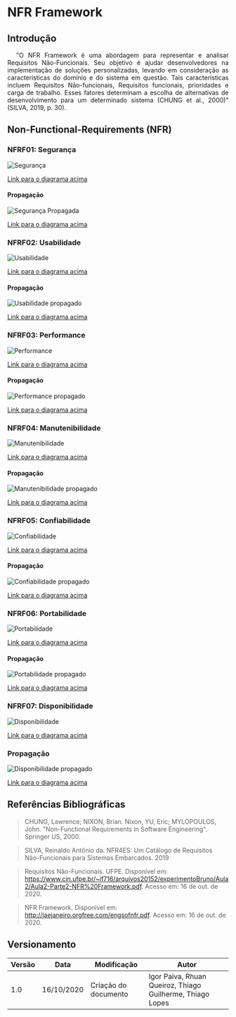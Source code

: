 # NFR Framework

## Introdução

<p style="text-indent: 20px; text-align: justify">
"O NFR Framework é uma abordagem para representar e analisar Requisitos Não-Funcionais. Seu objetivo é ajudar desenvolvedores na implementação de soluções personalizadas, levando em consideração as características do domínio e do sistema em questão. Tais características incluem Requisitos Não-funcionais, Requisitos funcionais, prioridades e carga de trabalho. Esses fatores determinam a escolha de alternativas de desenvolvimento para um determinado sistema (CHUNG et al., 2000)" (SILVA, 2019, p. 30).
</p>

## Non-Functional-Requirements (NFR)

### NFRF01: Segurança

![Segurança](../assets/NFR/nfr-seguranca.png)

<a target="_blank" href="https://drive.google.com/file/d/1J6RBl-wC7CLMkTMY91mW-YDrGyY3HR-f/view?usp=sharing">Link para o diagrama acima</a>

#### Propagação

![Segurança Propagada](../assets/NFR/nfr-seguranca-propagado.png)

<a target="_blank" href="https://drive.google.com/file/d/1xx7kCUSKzjsyYrym11D7lKkvfV2dj2Ed/view?usp=sharing">Link para o diagrama acima</a>

### NFRF02: Usabilidade

![Usabilidade](../assets/NFR/nfr-usabilidade.png)

<a target="_blank" href="https://drive.google.com/file/d/13VC9YcmCZrAYrbhJOvkyLHtTxXWVxYX_/view?usp=sharing">Link para o diagrama acima</a>

#### Propagação

![Usabilidade propagado](../assets/NFR/nfr-usabilidade-propagado.png)

<a target="_blank" href="https://drive.google.com/file/d/1vTff-KaTYcQwHALNokWesxKqMuFcAp3-/view?usp=sharing">Link para o diagrama acima</a>

### NFRF03: Performance

![Performance](../assets/NFR/nfr-performance.png)

<a target="_blank" href="https://drive.google.com/file/d/1RC26J6CAjR6LHPda911ydGsrL_oPA-hN/view?usp=sharing">Link para o diagrama acima</a>

#### Propagação

![Performance propagado](../assets/NFR/nfr-performance-propagado.png)

<a target="_blank" href="https://drive.google.com/file/d/1QSKeW27wmbd1107H007y4dxb8VclI4JJ/view?usp=sharing">Link para o diagrama acima</a>

### NFRF04: Manutenibilidade

![Manutenibilidade](../assets/NFR/nfr-manutenibilidade.png)

<a target="_blank" href="https://drive.google.com/file/d/1JnBFCivc1qilXlacmVW5V1bvYiFbSkMf/view?usp=sharing">Link para o diagrama acima</a>

#### Propagação

![Manutenibilidade propagado](../assets/NFR/nfr-manutenibilidade-propagado.png)

<a target="_blank" href="https://drive.google.com/file/d/1WEQGzwVrGuZjD0ati1zOrsRPr6EcAP4r/view?usp=sharing">Link para o diagrama acima</a>

### NFRF05: Confiabilidade

![Confiabilidade](../assets/NFR/nfr-confiabilidade.png)

<a target="_blank" href="https://drive.google.com/file/d/1XJBaXNbK95l0oA8lOVJCj_NcVWVj7776/view?usp=sharing">Link para o diagrama acima</a>

#### Propagação

![Confiabilidade propagado](../assets/NFR/nfr-confiabilidade-propagado.png)

<a target="_blank" href="https://drive.google.com/file/d/1ZhpfJ6yG6ey2_LWZ8tublWli4Vm9Gfds/view?usp=sharing">Link para o diagrama acima</a>

### NFRF06: Portabilidade

![Portabilidade](../assets/NFR/nfr-portabilidade.png)

<a target="_blank" href="https://drive.google.com/file/d/1HNwoe11CxEr8zMn7jLtGfOLyyUxG1uDG/view?usp=sharing">Link para o diagrama acima</a>

#### Propagação

![Portabilidade propagado](../assets/NFR/nfr-portabilidade-propagado.png)

<a target="_blank" href="https://drive.google.com/file/d/1CFbSGVwxsCWHxndWpqoIyT2UPOoEnfG1/view?usp=sharing">Link para o diagrama acima</a>


### NFRF07: Disponibilidade

![Disponibilidade](../assets/NFR/nfr-disponibilidade.png)

<a target="_blank" href="https://drive.google.com/file/d/1LPbGeLXMi3zSWu9J-YH4-SDGxJSjYZPM/view?usp=sharing">Link para o diagrama acima</a>

### Propagação

![Disponibilidade propagado](../assets/NFR/nfr-disponibilidade-propagado.png)

<a target="_blank" href="https://drive.google.com/file/d/1E-tE8mrPZeb1pJxAzgqK9RTg8UG_3xCt/view?usp=sharing">Link para o diagrama acima</a>


## Referências Bibliográficas

>CHUNG, Lawrence; NIXON, Brian. Nixon, YU, Eric; MYLOPOULOS, John. "Non-Functional Requirements in Software Engineering". Springer US, 2000.

> SILVA, Reinaldo Antônio da. NFR4ES: Um Catálogo de Requisitos Não-Funcionais para Sistemas Embarcados. 2019

>Requisitos Não-Funcionais. UFPE. Disponível em: https://www.cin.ufpe.br/~if716/arquivos20152/experimentoBruno/Aula2/Aula2-Parte2-NFR%20Framework.pdf. Acesso em: 16 de out. de 2020.

>NFR Framework. Disponível em: http://jaejaneiro.orgfree.com/engsofnfr.pdf. Acesso em: 16 de out. de 2020.

## Versionamento
| Versão | Data | Modificação | Autor |
|--|--|--|--|
| 1.0 | 16/10/2020 | Criação do documento | Igor Paiva, Rhuan Queiroz, Thiago Guilherme, Thiago Lopes |
